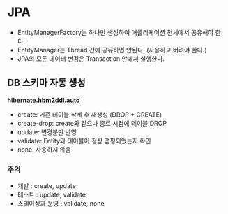 # JPA
* EntityManagerFactory는 하나만 생성하여 애플리케이션 전체에서 공유해야 한다.
* EntityManager는 Thread 간에 공유하면 안된다. (사용하고 버려야 한다.)
* JPA의 모든 데이터 변경은 Transaction 안에서 실행한다.

## DB 스키마 자동 생성
**hibernate.hbm2ddl.auto**
* create: 기존 테이블 삭제 후 재생성 (DROP + CREATE)
* create-drop: create와 같으나 종료 시점에 테이블 DROP
* update: 변경분만 반영
* validate: Entity와 테이블이 정상 맵핑되었는지 확인
* none: 사용하지 않음

### 주의
* 개발 : create, update
* 테스트 : update, validate
* 스테이징과 운영 : validate, none
